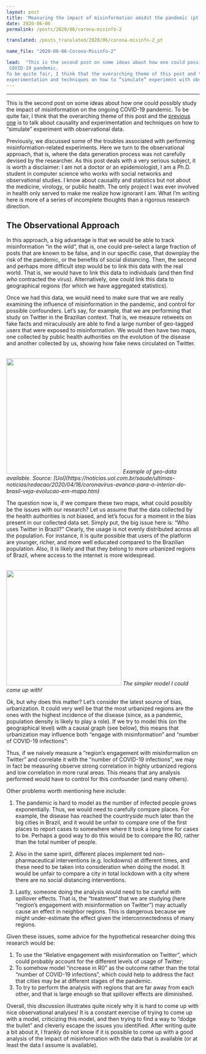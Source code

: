 ```yaml
---
layout: post
title: 'Measuring the impact of misinformation amidst the pandemic (pt. 2)'
date: 2020-06-06
permalink: /posts/2020/06/corona-misinfo-2

translated: /posts_translated/2020/06/corona-misinfo-2_pt

name_file: "2020-06-06-Corona-Misinfo-2"

lead:  "This is the second post on some ideas about how one could possibly study the impact of misinformation on the ongoing
 COVID-19 pandemic. 
To be quite fair, I think that the overarching theme of this post and the previous one is to talk about causality and 
experimentation and techniques on how to “simulate” experiment with observational data."
---
```


---



This is the second post on some ideas about how one could possibly study the impact of misinformation on the ongoing
 COVID-19 pandemic. 
To be quite fair, I think that the overarching theme of this post and the 
[previous one](/posts/2020/05/corona-misinfo) is to talk about causality and 
experimentation and techniques on how to “simulate” experiment with observational data.

Previously, we discussed some of the troubles associated with performing misinformation-related experiments. 
Here we turn to the observational approach, that is, where the data generation process was not carefully devised by the 
researcher.
As this post deals with a very serious subject, it is worth a disclaimer:
I am not a doctor or an epidemiologist, I am a Ph.D. student in computer science who works with social networks and 
observational studies.
I know about causality and statistics but not about the medicine, virology, or public health. 
The only project I was ever involved in health only served to make me realize how ignorant I am. 
What I’m writing here is more of a series of incomplete thoughts than a rigorous research direction. 

## The Observational Approach

In this approach, a big advantage is that we would be able to track misinformation “in the wild”, that is, one could 
pre-select a large fraction of posts that are known to be false, and in our specific case, that downplay the risk of the
pandemic, or the benefits of social distancing.
Then, the second and perhaps more difficult step would be to link this data with the real world. That is, we would have
to link this data to individuals (and then find *who* contracted the virus). 
Alternatively, one could link this data to geographical regions (for which we have aggregated statistics).

Once we had this data, we would need to make sure that we are really examining the influence of misinformation in the 
pandemic, and control for possible confounders. 
Let’s say, for example, that we are performing that study on Twitter in the Brazilian context. 
That is, we measure retweets on fake facts and miraculously are able to find a large number of geo-tagged users that 
were exposed to misinformation. We would then have two maps, one collected by public health authorities on the evolution
 of the disease and another collected by us, showing how fake news circulated on Twitter.
 
<br />
<img src="{{ site.baseurl }}/images/2020-06-06-Corona-Misinfo-2/blog_1.png" width="300px" >
<em>Example of geo-data available. Source: [Uol](https://noticias.uol.com.br/saude/ultimas-noticias/redacao/2020/04/16/coronavirus-avanca-para-o-interior-do-brasil-veja-evolucao-em-mapa.htm)</em>
<br />

The question now is, if we compare these two maps, what could possibly be the issues with our research? 
Let us assume that the data collected by the health authorities is not biased, and let’s focus for a moment in the bias 
present in our collected data set. 
Simply put, the big issue here is: “Who uses Twitter in Brazil?” 
Clearly, the usage is not evenly distributed across all the population.
For instance, it is quite possible that users of the platform are younger, richer, and more well educated compared to 
the Brazilian population. Also, it is likely and that they belong to more urbanized regions of Brazil, where access to 
the internet is more widespread. 

<br />
<img src="{{ site.baseurl }}/images/2020-06-06-Corona-Misinfo-2/blog_2.png" width="300px" >
<em>The simpler model I could come up with!</em>
<br />

Ok, but why does this matter? Let’s consider the latest source of bias, urbanization. It could very well be that the 
most urbanized regions are the ones with the highest incidence of the disease (since, as a pandemic, population density 
is likely to play a role). If we try to model this (on the geographical level) with a causal graph (see below), this
 means that urbanization may influence both “engage with misinformation” and “number of COVID-19 infections”:

Thus, if we naively measure a “region’s engagement with misinformation on Twitter” and correlate it with the “number of
 COVID-19 infections”, we may in fact be measuring observe strong correlation in highly urbanized regions and low 
 correlation in more rural areas. This means that any analysis performed would have to control for this confounder (and 
 many others). 

Other problems worth mentioning here include: 

1. The pandemic is hard to model as the number of infected people grows 
exponentially. Thus, we would need to carefully compare places. For example, the disease has reached the countryside
much later than the big cities in Brazil, and it would be unfair to compare one of the first places to report cases to
somewhere where it took a long time for cases to be. Perhaps a good way to do this would be to compare the R0, rather
than the total number of people.

2. Also in the same spirit, different places implement ted non-pharmaceutical interventions (e.g. lockdowns) at 
different times, and these need to be taken into consideration when doing the model. It would be unfair to compare a 
city in total lockdown with a city where there are no social distancing interventions.

3. Lastly, someone doing the analysis would need to be careful with spillover effects. That is, the “treatment” that we 
are studying (here “region’s engagement with misinformation on Twitter”) may actually cause an effect in neighbor
regions. This is dangerous because we might under-estimate the effect given the interconnectedness of many regions.

Given these issues, some advice for the hypothetical researcher doing this research would be: 

1. To use the “Relative engagement with misinformation on Twitter”, which could probably account for the different levels
 of usage of Twitter;
2. To somehow model  “increase in R0” as the outcome rather than the total “number of COVID-19 infections”, which could 
help to address the fact that cities may be at different stages of the pandemic. 
3. To try to perform the analysis with regions that are far away from each other, and that is large enough so that 
spillover effects are diminished.

Overall, this discussion illustrates quite nicely why it is hard to come up with nice observational analyses! 
It is a constant exercise of trying to come up with a model, criticizing this model, and then trying to find a way to 
“dodge the bullet” and cleverly escape the issues you identified. 
After writing quite a bit about it, I frankly do not know if it is possible to come up with a good analysis of the 
impact of misinformation with the data that is available (or at least the data I assume is available).
